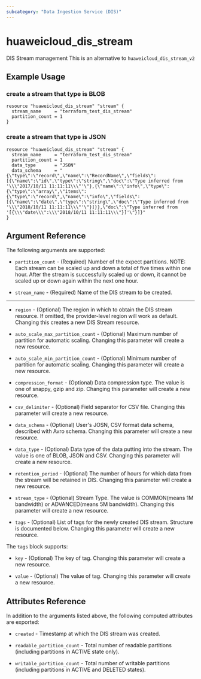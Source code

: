 ```yaml
---
subcategory: "Data Ingestion Service (DIS)"
---
```


# huaweicloud\_dis\_stream

DIS Stream management
This is an alternative to `huaweicloud_dis_stream_v2`

## Example Usage

### create a stream that type is BLOB

```hcl
resource "huaweicloud_dis_stream" "stream" {
  stream_name     = "terraform_test_dis_stream"
  partition_count = 1
}
```

### create a stream that type is JSON

```hcl
resource "huaweicloud_dis_stream" "stream" {
  stream_name     = "terraform_test_dis_stream"
  partition_count = 1
  data_type       = "JSON"
  data_schema     = "{\"type\":\"record\",\"name\":\"RecordName\",\"fields\":[{\"name\":\"id\",\"type\":\"string\",\"doc\":\"Type inferred from '\\\"2017/10/11 11:11:11\\\"'\"},{\"name\":\"info\",\"type\":{\"type\":\"array\",\"items\":{\"type\":\"record\",\"name\":\"info\",\"fields\":[{\"name\":\"date\",\"type\":\"string\",\"doc\":\"Type inferred from '\\\"2018/10/11 11:11:11\\\"'\"}]}},\"doc\":\"Type inferred from '[{\\\"date\\\":\\\"2018/10/11 11:11:11\\\"}]'\"}]}"
}
```

## Argument Reference

The following arguments are supported:

* `partition_count` -
  (Required)
  Number of the expect partitions. NOTE: Each stream can be scaled up
  and down a total of five times within one hour. After the stream is
  successfully scaled up or down, it cannot be scaled up or down again
  within the next one hour.

* `stream_name` -
  (Required)
  Name of the DIS stream to be created.

- - -

* `region` - (Optional) The region in which to obtain the DIS stream resource. If omitted, the provider-level region will work as default. Changing this creates a new DIS Stream resource.

* `auto_scale_max_partition_count` -
  (Optional)
  Maximum number of partition for automatic scaling.  Changing this parameter will create a new resource.

* `auto_scale_min_partition_count` -
  (Optional)
  Minimum number of partition for automatic scaling.  Changing this parameter will create a new resource.

* `compression_format` -
  (Optional)
  Data compression type. The value is one of snappy, gzip and zip.  Changing this parameter will create a new resource.

* `csv_delimiter` -
  (Optional)
  Field separator for CSV file.  Changing this parameter will create a new resource.

* `data_schema` -
  (Optional)
  User's JOSN, CSV format data schema, described with Avro schema.  Changing this parameter will create a new resource.

* `data_type` -
  (Optional)
  Data type of the data putting into the stream. The value is one of
  BLOB, JSON and CSV.  Changing this parameter will create a new resource.

* `retention_period` -
  (Optional)
  The number of hours for which data from the stream will be retained
  in DIS.  Changing this parameter will create a new resource.

* `stream_type` -
  (Optional)
  Stream Type. The value is COMMON(means 1M bandwidth) or
  ADVANCED(means 5M bandwidth).  Changing this parameter will create a new resource.

* `tags` -
  (Optional)
  List of tags for the newly created DIS stream. Structure is documented below. Changing this parameter will create a new resource.

The `tags` block supports:

* `key` -
  (Optional)
  The key of tag.  Changing this parameter will create a new resource.

* `value` -
  (Optional)
  The value of tag.  Changing this parameter will create a new resource.

## Attributes Reference

In addition to the arguments listed above, the following computed attributes are exported:

* `created` -
  Timestamp at which the DIS stream was created.

* `readable_partition_count` -
  Total number of readable partitions (including partitions in ACTIVE
  state only).

* `writable_partition_count` -
  Total number of writable partitions (including partitions in ACTIVE
  and DELETED states).
